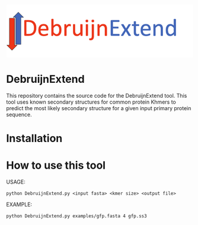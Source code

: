 ![Debruijn Extend](figures/debruijnextend_logo.png)

# DebruijnExtend
This repository contains the source code for the DebruijnExtend tool. This tool uses known secondary structures for common protein Khmers to predict the most likely secondary structure for a given input primary protein sequence.

# Installation


# How to use this tool
USAGE:
```                                                                           
python DebruijnExtend.py <input fasta> <kmer size> <output file>    
```

EXAMPLE:                                                                        
```
python DebruijnExtend.py examples/gfp.fasta 4 gfp.ss3
```

